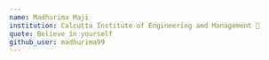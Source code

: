 ```yaml
---
name: Madhurima Maji
institution: Calcutta Institute of Engineering and Management 🚩
quote: Believe in yourself
github_user: madhurima99
---
```

